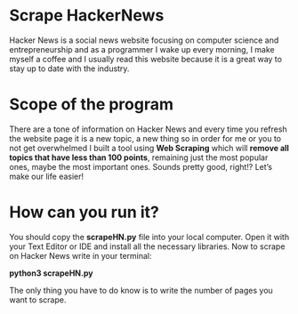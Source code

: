 # Scrape HackerNews
Hacker News is a social news website focusing on computer science and entrepreneurship and as a programmer I wake up every morning, I make myself a coffee and I usually read this website because it is a great way to stay up to date with the industry.

# Scope of the program
There are a tone of information on Hacker News and every time you refresh the website page it is a new topic, a new thing so in order for me or you to not get overwhelmed I built a tool using **Web Scraping** which will **remove all topics that have less than 100 points**, remaining just the most popular ones, maybe the most important ones.
Sounds pretty good, right!? Let’s make our life easier!

# How can you run it?
You should copy the **scrapeHN.py** file into your local computer.
Open it with your Text Editor or IDE and install all the necessary libraries.
Now to scrape on Hacker News write in your terminal: 

**python3 scrapeHN.py**

The only thing you have to do know is to write the number of pages you want to scrape.
